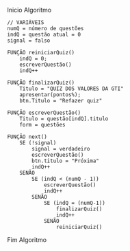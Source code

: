 Inicio Algoritmo

    // VARIÁVEIS
    numQ = número de questões
    indQ = questão atual = 0
    signal = falso

    FUNÇÃO reiniciarQuiz()
        indQ = 0;
        escreverQuestão()
        indQ++
    
    FUNÇÃO finalizarQuiz()
        Titulo = "QUIZ DOS VALORES DA GTI"
        apresentar(pontos%);
        btn.Titulo = "Refazer quiz"

    FUNÇÃO escreverQuestão()
        Titulo = questão[indQ].titulo
        form = questões

    FUNÇÃO next()
        SE (!signal)
            signal = verdadeiro
            escreverQuestão()
            btn.titulo = "Próxima"
            indQ++
        SENÃO
            SE (indQ < (numQ - 1))
                escreverQuestão()
                indQ++
            SENÃO  
                SE (indQ = (numQ-1))
                    finalizarQuiz()
                    indQ++              
                SENÃO
                    reiniciarQuiz()
            

Fim Algoritmo
